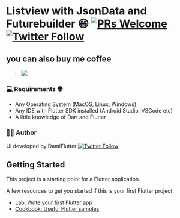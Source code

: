 # Listview with JsonData and Futurebuilder :smile:  [![PRs Welcome](https://img.shields.io/badge/PRs-welcome-brightgreen.svg?style=flat-square)](http://makeapullrequest.com)  [![Twitter Follow](https://img.shields.io/twitter/follow/MortyWentMia.svg?style=social)](https://twitter.com/MortyWentMia)


##   you can also buy me coffee 
> <a href="https://www.buymeacoffee.com/maleek"><img src="https://img.buymeacoffee.com/button-api/?text=Buy me a coffee&emoji=&slug=xPGLYEr&button_colour=BD5FFF&font_colour=ffffff&font_family=Cookie&outline_colour=000000&coffee_colour=FFDD00"></a>

 <!--  ###     Sreenshots:
 --App screenshots here... 
  <img src="assets/images/githubwhiteanddark.jpg"/>
-->
  
### 💻  Requirements :alien:

* Any Operating System (MacOS, Linux, Windows)
* Any IDE with Flutter SDK installed (Android Studio, VSCode etc)
* A little knowledge of Dart and Flutter

 ### 👨‍💻  Author

 Ui developed by DamiFlutter [![Twitter Follow](https://img.shields.io/twitter/follow/MortyWentMia.svg?style=social)](https://twitter.com/MortyWentMia)



## Getting Started

This project is a starting point for a Flutter application.

A few resources to get you started if this is your first Flutter project:

- [Lab: Write your first Flutter app](https://flutter.dev/docs/get-started/codelab)
- [Cookbook: Useful Flutter samples](https://flutter.dev/docs/cookbook)

